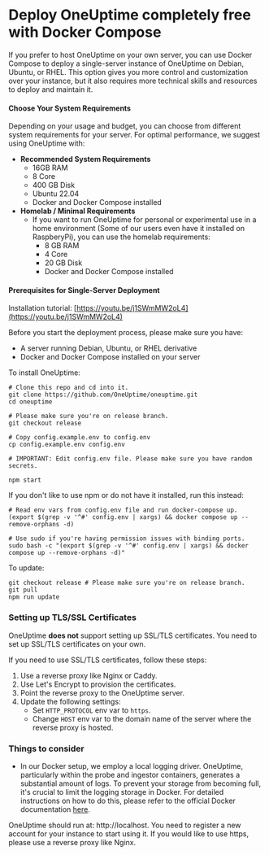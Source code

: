 # Deploy OneUptime completely free with Docker Compose

If you prefer to host OneUptime on your own server, you can use Docker Compose to deploy a single-server instance of OneUptime on Debian, Ubuntu, or RHEL. This option gives you more control and customization over your instance, but it also requires more technical skills and resources to deploy and maintain it.

#### Choose Your System Requirements
Depending on your usage and budget, you can choose from different system requirements for your server. For optimal performance, we suggest using OneUptime with:

- **Recommended System Requirements**
  - 16GB RAM
  - 8 Core
  - 400 GB Disk
  - Ubuntu 22.04
  - Docker and Docker Compose installed
- **Homelab / Minimal Requirements**
  - If you want to run OneUptime for personal or experimental use in a home environment (Some of our users even have it installed on RaspberyPi), you can use the homelab requirements:
    - 8 GB RAM
    - 4 Core
    - 20 GB Disk
    - Docker and Docker Compose installed


#### Prerequisites for Single-Server Deployment

Installation tutorial: [https://youtu.be/j1SWmMW2oL4](https://youtu.be/j1SWmMW2oL4)

Before you start the deployment process, please make sure you have:

- A server running Debian, Ubuntu, or RHEL derivative
- Docker and Docker Compose installed on your server

To install OneUptime: 

```
# Clone this repo and cd into it.
git clone https://github.com/OneUptime/oneuptime.git
cd oneuptime

# Please make sure you're on release branch.
git checkout release

# Copy config.example.env to config.env
cp config.example.env config.env

# IMPORTANT: Edit config.env file. Please make sure you have random secrets.

npm start
```

If you don't like to use npm or do not have it installed, run this instead: 

```
# Read env vars from config.env file and run docker-compose up.
(export $(grep -v '^#' config.env | xargs) && docker compose up --remove-orphans -d)

# Use sudo if you're having permission issues with binding ports. 
sudo bash -c "(export $(grep -v '^#' config.env | xargs) && docker compose up --remove-orphans -d)"
```

To update: 

```
git checkout release # Please make sure you're on release branch.
git pull
npm run update
```


### Setting up TLS/SSL Certificates

OneUptime **does not** support setting up SSL/TLS certificates. You need to set up SSL/TLS certificates on your own.

If you need to use SSL/TLS certificates, follow these steps:

1. Use a reverse proxy like Nginx or Caddy.
2. Use Let's Encrypt to provision the certificates.
3. Point the reverse proxy to the OneUptime server.
4. Update the following settings:
   - Set `HTTP_PROTOCOL` env var to `https`.
   - Change `HOST` env var to the domain name of the server where the reverse proxy is hosted.



### Things to consider

- In our Docker setup, we employ a local logging driver. OneUptime, particularly within the probe and ingestor containers, generates a substantial amount of logs. To prevent your storage from becoming full, it's crucial to limit the logging storage in Docker. For detailed instructions on how to do this, please refer to the official Docker documentation [here](https://docs.docker.com/config/containers/logging/local/).

OneUptime should run at: http://localhost. You need to register a new account for your instance to start using it. If you would like to use https, please use a reverse proxy like Nginx.
